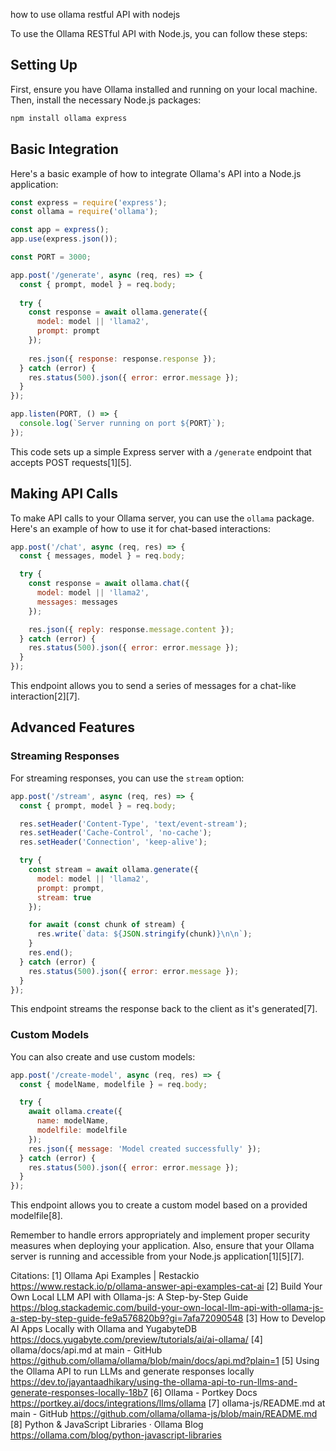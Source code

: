 how to use ollama restful API with nodejs

To use the Ollama RESTful API with Node.js, you can follow these steps:

## Setting Up

First, ensure you have Ollama installed and running on your local machine. Then, install the necessary Node.js packages:

```bash
npm install ollama express
```

## Basic Integration

Here's a basic example of how to integrate Ollama's API into a Node.js application:

```javascript
const express = require('express');
const ollama = require('ollama');

const app = express();
app.use(express.json());

const PORT = 3000;

app.post('/generate', async (req, res) => {
  const { prompt, model } = req.body;
  
  try {
    const response = await ollama.generate({
      model: model || 'llama2',
      prompt: prompt
    });
    
    res.json({ response: response.response });
  } catch (error) {
    res.status(500).json({ error: error.message });
  }
});

app.listen(PORT, () => {
  console.log(`Server running on port ${PORT}`);
});
```

This code sets up a simple Express server with a `/generate` endpoint that accepts POST requests[1][5].

## Making API Calls

To make API calls to your Ollama server, you can use the `ollama` package. Here's an example of how to use it for chat-based interactions:

```javascript
app.post('/chat', async (req, res) => {
  const { messages, model } = req.body;

  try {
    const response = await ollama.chat({
      model: model || 'llama2',
      messages: messages
    });

    res.json({ reply: response.message.content });
  } catch (error) {
    res.status(500).json({ error: error.message });
  }
});
```

This endpoint allows you to send a series of messages for a chat-like interaction[2][7].

## Advanced Features

### Streaming Responses

For streaming responses, you can use the `stream` option:

```javascript
app.post('/stream', async (req, res) => {
  const { prompt, model } = req.body;

  res.setHeader('Content-Type', 'text/event-stream');
  res.setHeader('Cache-Control', 'no-cache');
  res.setHeader('Connection', 'keep-alive');

  try {
    const stream = await ollama.generate({
      model: model || 'llama2',
      prompt: prompt,
      stream: true
    });

    for await (const chunk of stream) {
      res.write(`data: ${JSON.stringify(chunk)}\n\n`);
    }
    res.end();
  } catch (error) {
    res.status(500).json({ error: error.message });
  }
});
```

This endpoint streams the response back to the client as it's generated[7].

### Custom Models

You can also create and use custom models:

```javascript
app.post('/create-model', async (req, res) => {
  const { modelName, modelfile } = req.body;

  try {
    await ollama.create({
      name: modelName,
      modelfile: modelfile
    });
    res.json({ message: 'Model created successfully' });
  } catch (error) {
    res.status(500).json({ error: error.message });
  }
});
```

This endpoint allows you to create a custom model based on a provided modelfile[8].

Remember to handle errors appropriately and implement proper security measures when deploying your application. Also, ensure that your Ollama server is running and accessible from your Node.js application[1][5][7].

Citations:
[1] Ollama Api Examples | Restackio https://www.restack.io/p/ollama-answer-api-examples-cat-ai
[2] Build Your Own Local LLM API with Ollama-js: A Step-by-Step Guide https://blog.stackademic.com/build-your-own-local-llm-api-with-ollama-js-a-step-by-step-guide-fe9a576820b9?gi=7afa72090548
[3] How to Develop AI Apps Locally with Ollama and YugabyteDB https://docs.yugabyte.com/preview/tutorials/ai/ai-ollama/
[4] ollama/docs/api.md at main - GitHub https://github.com/ollama/ollama/blob/main/docs/api.md?plain=1
[5] Using the Ollama API to run LLMs and generate responses locally https://dev.to/jayantaadhikary/using-the-ollama-api-to-run-llms-and-generate-responses-locally-18b7
[6] Ollama - Portkey Docs https://portkey.ai/docs/integrations/llms/ollama
[7] ollama-js/README.md at main - GitHub https://github.com/ollama/ollama-js/blob/main/README.md
[8] Python & JavaScript Libraries · Ollama Blog https://ollama.com/blog/python-javascript-libraries

